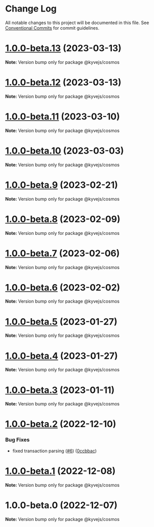 # Change Log

All notable changes to this project will be documented in this file.
See [Conventional Commits](https://conventionalcommits.org) for commit guidelines.

# [1.0.0-beta.13](https://github.com/KYVENetwork/kyvejs/compare/@kyvejs/cosmos@1.0.0-beta.12...@kyvejs/cosmos@1.0.0-beta.13) (2023-03-13)

**Note:** Version bump only for package @kyvejs/cosmos

# [1.0.0-beta.12](https://github.com/KYVENetwork/kyvejs/compare/@kyvejs/cosmos@1.0.0-beta.11...@kyvejs/cosmos@1.0.0-beta.12) (2023-03-13)

**Note:** Version bump only for package @kyvejs/cosmos

# [1.0.0-beta.11](https://github.com/KYVENetwork/kyvejs/compare/@kyvejs/cosmos@1.0.0-beta.10...@kyvejs/cosmos@1.0.0-beta.11) (2023-03-10)

**Note:** Version bump only for package @kyvejs/cosmos

# [1.0.0-beta.10](https://github.com/KYVENetwork/kyvejs/compare/@kyvejs/cosmos@1.0.0-beta.9...@kyvejs/cosmos@1.0.0-beta.10) (2023-03-03)

**Note:** Version bump only for package @kyvejs/cosmos

# [1.0.0-beta.9](https://github.com/KYVENetwork/kyvejs/compare/@kyvejs/cosmos@1.0.0-beta.8...@kyvejs/cosmos@1.0.0-beta.9) (2023-02-21)

**Note:** Version bump only for package @kyvejs/cosmos

# [1.0.0-beta.8](https://github.com/KYVENetwork/kyvejs/compare/@kyvejs/cosmos@1.0.0-beta.7...@kyvejs/cosmos@1.0.0-beta.8) (2023-02-09)

**Note:** Version bump only for package @kyvejs/cosmos

# [1.0.0-beta.7](https://github.com/KYVENetwork/kyvejs/compare/@kyvejs/cosmos@1.0.0-beta.6...@kyvejs/cosmos@1.0.0-beta.7) (2023-02-06)

**Note:** Version bump only for package @kyvejs/cosmos

# [1.0.0-beta.6](https://github.com/KYVENetwork/kyvejs/compare/@kyvejs/cosmos@1.0.0-beta.5...@kyvejs/cosmos@1.0.0-beta.6) (2023-02-02)

**Note:** Version bump only for package @kyvejs/cosmos

# [1.0.0-beta.5](https://github.com/KYVENetwork/kyvejs/compare/@kyvejs/cosmos@1.0.0-beta.4...@kyvejs/cosmos@1.0.0-beta.5) (2023-01-27)

**Note:** Version bump only for package @kyvejs/cosmos

# [1.0.0-beta.4](https://github.com/KYVENetwork/kyvejs/compare/@kyvejs/cosmos@1.0.0-beta.3...@kyvejs/cosmos@1.0.0-beta.4) (2023-01-27)

**Note:** Version bump only for package @kyvejs/cosmos

# [1.0.0-beta.3](https://github.com/KYVENetwork/kyvejs/compare/@kyvejs/cosmos@1.0.0-beta.2...@kyvejs/cosmos@1.0.0-beta.3) (2023-01-11)

**Note:** Version bump only for package @kyvejs/cosmos

# [1.0.0-beta.2](https://github.com/KYVENetwork/kyvejs/compare/@kyvejs/cosmos@1.0.0-beta.1...@kyvejs/cosmos@1.0.0-beta.2) (2022-12-10)

### Bug Fixes

- fixed transaction parsing ([#6](https://github.com/KYVENetwork/kyvejs/issues/6)) ([0ccbbac](https://github.com/KYVENetwork/kyvejs/commit/0ccbbac11439ce1e5a6014c3ac675ea71bb3033e))

# [1.0.0-beta.1](https://github.com/KYVENetwork/kyvejs/compare/@kyvejs/cosmos@1.0.0-beta.0...@kyvejs/cosmos@1.0.0-beta.1) (2022-12-08)

**Note:** Version bump only for package @kyvejs/cosmos

# 1.0.0-beta.0 (2022-12-07)

**Note:** Version bump only for package @kyvejs/cosmos
